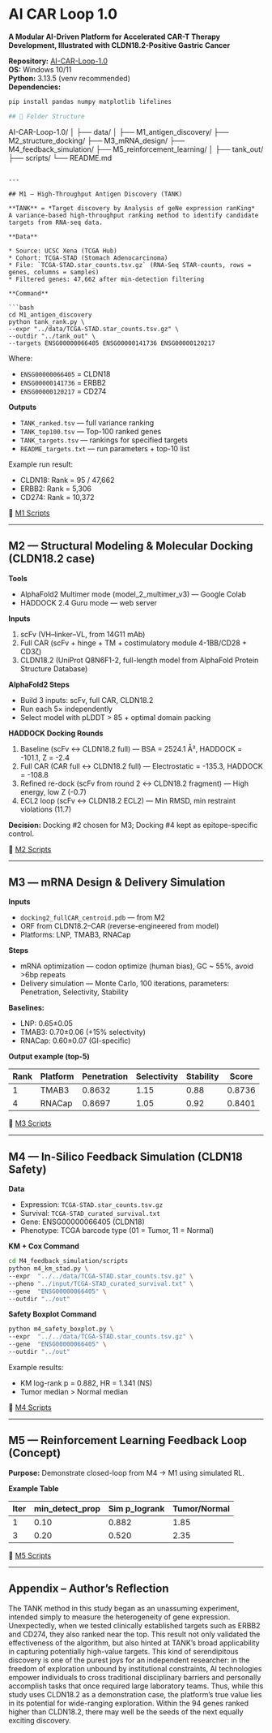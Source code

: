 # AI CAR Loop 1.0  
**A Modular AI-Driven Platform for Accelerated CAR-T Therapy Development, Illustrated with CLDN18.2-Positive Gastric Cancer**  

**Repository:** [AI-CAR-Loop-1.0](https://github.com/ohahouhui/AI-CAR-Loop-1.0)  
**OS:** Windows 10/11  
**Python:** 3.13.5 (venv recommended)  
**Dependencies:**  
```bash
pip install pandas numpy matplotlib lifelines

## 📂 Folder Structure

```
AI-CAR-Loop-1.0/
│
├── data/
│
├── M1_antigen_discovery/
├── M2_structure_docking/
├── M3_mRNA_design/
├── M4_feedback_simulation/
├── M5_reinforcement_learning/
│
├── tank_out/
├── scripts/
└── README.md
```

---

## M1 — High-Throughput Antigen Discovery (TANK)

**TANK** = *Target discovery by Analysis of geNe expression ranKing*
A variance-based high-throughput ranking method to identify candidate targets from RNA-seq data.

**Data**

* Source: UCSC Xena (TCGA Hub)
* Cohort: TCGA-STAD (Stomach Adenocarcinoma)
* File: `TCGA-STAD.star_counts.tsv.gz` (RNA-Seq STAR-counts, rows = genes, columns = samples)
* Filtered genes: 47,662 after min-detection filtering

**Command**

```bash
cd M1_antigen_discovery
python tank_rank.py \
--expr "../data/TCGA-STAD.star_counts.tsv.gz" \
--outdir "../tank_out" \
--targets ENSG00000066405 ENSG00000141736 ENSG00000120217
```

Where:

* `ENSG00000066405` = CLDN18
* `ENSG00000141736` = ERBB2
* `ENSG00000120217` = CD274

**Outputs**

* `TANK_ranked.tsv` — full variance ranking
* `TANK_top100.tsv` — Top-100 ranked genes
* `TANK_targets.tsv` — rankings for specified targets
* `README_targets.txt` — run parameters + top-10 list

Example run result:

* CLDN18: Rank = 95 / 47,662
* ERBB2: Rank = 5,306
* CD274: Rank = 10,372

🔗 [M1 Scripts](https://github.com/ohahouhui/AI-CAR-Loop-1.0/tree/main/M1_antigen_discovery)

---

## M2 — Structural Modeling & Molecular Docking (CLDN18.2 case)

**Tools**

* AlphaFold2 Multimer mode (model\_2\_multimer\_v3) — Google Colab
* HADDOCK 2.4 Guru mode — web server

**Inputs**

1. scFv (VH–linker–VL, from 14G11 mAb)
2. Full CAR (scFv + hinge + TM + costimulatory module 4-1BB/CD28 + CD3ζ)
3. CLDN18.2 (UniProt Q8N6F1-2, full-length model from AlphaFold Protein Structure Database)

**AlphaFold2 Steps**

* Build 3 inputs: scFv, full CAR, CLDN18.2
* Run each 5× independently
* Select model with pLDDT > 85 + optimal domain packing

**HADDOCK Docking Rounds**

1. Baseline (scFv ↔ CLDN18.2 full) — BSA = 2524.1 Å², HADDOCK = -101.1, Z = -2.4
2. Full CAR (CAR full ↔ CLDN18.2 full) — Electrostatic = -135.3, HADDOCK = -108.8
3. Refined re-dock (scFv from round 2 ↔ CLDN18.2 fragment) — High energy, low Z (-0.7)
4. ECL2 loop (scFv ↔ CLDN18.2 ECL2) — Min RMSD, min restraint violations (11.7)

**Decision:** Docking #2 chosen for M3; Docking #4 kept as epitope-specific control.

🔗 [M2 Scripts](https://github.com/ohahouhui/AI-CAR-Loop-1.0/tree/main/M2_structure_docking)

---

## M3 — mRNA Design & Delivery Simulation

**Inputs**

* `docking2_fullCAR_centroid.pdb` — from M2
* ORF from CLDN18.2–CAR (reverse-engineered from model)
* Platforms: LNP, TMAB3, RNACap

**Steps**

* mRNA optimization — codon optimize (human bias), GC \~ 55%, avoid >6bp repeats
* Delivery simulation — Monte Carlo, 100 iterations, parameters: Penetration, Selectivity, Stability

**Baselines:**

* LNP: 0.65±0.05
* TMAB3: 0.70±0.06 (+15% selectivity)
* RNACap: 0.60±0.07 (GI-specific)

**Output example (top-5)**

| Rank | Platform | Penetration | Selectivity | Stability | Score  |
| ---- | -------- | ----------- | ----------- | --------- | ------ |
| 1    | TMAB3    | 0.8632      | 1.15        | 0.88      | 0.8736 |
| 4    | RNACap   | 0.8697      | 1.05        | 0.92      | 0.8401 |

🔗 [M3 Scripts](https://github.com/ohahouhui/AI-CAR-Loop-1.0/tree/main/M3_mRNA_design)

---

## M4 — In-Silico Feedback Simulation (CLDN18 Safety)

**Data**

* Expression: `TCGA-STAD.star_counts.tsv.gz`
* Survival: `TCGA-STAD_curated_survival.txt`
* Gene: ENSG00000066405 (CLDN18)
* Phenotype: TCGA barcode type (01 = Tumor, 11 = Normal)

**KM + Cox Command**

```bash
cd M4_feedback_simulation/scripts
python m4_km_stad.py \
--expr  "../../data/TCGA-STAD.star_counts.tsv.gz" \
--pheno "../input/TCGA-STAD_curated_survival.txt" \
--gene  "ENSG00000066405" \
--outdir "../out"
```

**Safety Boxplot Command**

```bash
python m4_safety_boxplot.py \
--expr  "../../data/TCGA-STAD.star_counts.tsv.gz" \
--gene  "ENSG00000066405" \
--outdir "../out"
```

Example results:

* KM log-rank p = 0.882, HR = 1.341 (NS)
* Tumor median > Normal median

🔗 [M4 Scripts](https://github.com/ohahouhui/AI-CAR-Loop-1.0/tree/main/M4_feedback_simulation)

---

## M5 — Reinforcement Learning Feedback Loop (Concept)

**Purpose:** Demonstrate closed-loop from M4 → M1 using simulated RL.

**Example Table**

| Iter | min\_detect\_prop | Sim p\_logrank | Tumor/Normal |
| ---- | ----------------- | -------------- | ------------ |
| 1    | 0.10              | 0.882          | 1.85         |
| 3    | 0.20              | 0.520          | 2.35         |

🔗 [M5 Scripts](https://github.com/ohahouhui/AI-CAR-Loop-1.0/tree/main/M5_reinforcement_learning)

---

## Appendix – Author’s Reflection

The TANK method in this study began as an unassuming experiment, intended simply to measure the heterogeneity of gene expression. Unexpectedly, when we tested clinically established targets such as ERBB2 and CD274, they also ranked near the top. This result not only validated the effectiveness of the algorithm, but also hinted at TANK’s broad applicability in capturing potentially high-value targets.
This kind of serendipitous discovery is one of the purest joys for an independent researcher: in the freedom of exploration unbound by institutional constraints, AI technologies empower individuals to cross traditional disciplinary barriers and personally accomplish tasks that once required large laboratory teams.
Thus, while this study uses CLDN18.2 as a demonstration case, the platform’s true value lies in its potential for wide-ranging exploration. Within the 94 genes ranked higher than CLDN18.2, there may well be the seeds of the next equally exciting discovery.
